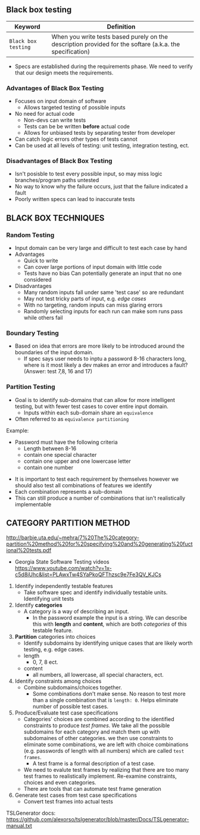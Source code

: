 ## Black box testing

| Keyword             | Definition                                                                                               |
| ------------------- | -------------------------------------------------------------------------------------------------------- |
| `Black box testing` | When you write tests based purely on the description provided for the softare (a.k.a. the specification) |

- Specs are established during the requirements phase. We need to verify that our design meets the requirements.

### Advantages of Black Box Testing

- Focuses on input domain of software
  - Allows targeted testing of possible inputs
- No need for actual code
  - Non-devs can write tests
  - Tests can be be written **before** actual code
  - Allows for unbiased tests by separating tester from developer
- Can catch logic errors other types of tests cannot
- Can be used at all levels of testing: unit testing, integration testing, ect.

### Disadvantages of Black Box Testing

- Isn't posisble to test every possible input, so may miss logic branches/program paths untested
- No way to know why the failure occurs, just that the failure indicated a fault
- Poorly written specs can lead to inaccurate tests

## BLACK BOX TECHNIQUES

### Random Testing

- Input domain can be very large and difficult to test each case by hand
- Advantages
  - Quick to write
  - Can cover large portions of input domain with little code
  - Tests have no bias
    Can potentially generate an input that no one considered
- Disadvantages
  - Many random inputs fall under same 'test case' so are redundant
  - May not test tricky parts of input, e.g. _edge cases_
  - With no targeting, random inputs can miss glaring errors
  - Randomly selecting inputs for each run can make som runs pass while others fail

### Boundary Testing

- Based on idea that errors are more likely to be introduced around the boundaries of the input domain.
  - If spec says user needs to inptu a password 8-16 characters long, where is it most likely a dev makes an error and introduces a fault? (Answer: test 7,8, 16 and 17)

### Partition Testing

- Goal is to identify sub-domains that can allow for more intelligent testing, but with fewer test cases to cover entire input domain.
  - Inputs within each sub-domain share an `equivalence`
- Often referred to as `equivalence partitioning`

Example:

- Password must have the following criteria
  - Length between 8-16
  - contain one special character
  - contain one upper and one lowercase letter
  - contain one number

* It is important to test each requirement by themselves however we should also test all combinations of features we identify
* Each combination represents a sub-domain
* This can still produce a number of combinations that isn't realistically implementable

## CATEGORY PARTITION METHOD

http://barbie.uta.edu/~mehra/7%20The%20category-partition%20method%20for%20specifying%20and%20generating%20fuctional%20tests.pdf

- Georgia State Software Testing videos
  https://www.youtube.com/watch?v=1x-c5d8iUhc&list=PLAwxTw4SYaPkoQFThzsc9e7Fe3QV_KJCs

1. Identify independently testable features
   - Take software spec and identify individually testable units. Identifying unit tests
2. Identify **categories**
   - A category is a way of describing an input.
     - In the password example the input is a string. We can describe this with **length** and **content**, which are both _categories_ of this testable feature.
3. **Partition** categories into choices
   - Identify subdomains by identifying unique cases that are likely worth testing, e.g. edge cases.
   - length
     - 0, 7, 8 ect.
   - content
     - all numbers, all lowercase, all special characters, ect.
4. Identify constraints among choices
   - Combine subdomains/choices together.
     - Some combinations don't make sense. No reason to test more than a single combination that is `length: 0`. Helps eliminate number of possible test cases.
5. Produce/Evaluate test case specifications
   - Categories' choices are combined according to the identified constraints to produce _test frames_. We take all the possible subdomains for each category and match them up with subdomaines of other categories. we then use constraints to eliminate some combinations, we are left with choice combinations (e.g. passwords of length with all numbers) which are called `test frames`.
     - A test frame is a formal description of a test case.
   - We need to evalute test frames by realizing that there are too many test frames to realistically implement. Re-examine constraints, choices and even categories.
   - There are tools that can automate test frame generation
6. Generate test cases from test case specifications
   - Convert test frames into actual tests

TSLGenerator docs:
https://github.com/alexorso/tslgenerator/blob/master/Docs/TSLgenerator-manual.txt
